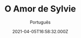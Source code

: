 ---
id: 'e52d0b64-49b3-46b4-aa6c-d785b4fc1aec'
type: 'movie' # Filme, Série, Anime
title: "O Amor de Sylvie"
synopsis: ["Sylvie conhece o aspirante a saxofonista Robert quando ele trabalha na loja de discos do pai, no Harlem. Depois que um romance de verão chega ao fim, os dois se reconectam fatalmente vários anos depois e descobrem que seus sentimentos um pelo outro nunca desapareceram.",
]
originalTitle: "Sylvie's Love"
date: '2021-04-05T16:58:32.000Z'
update: '2021-04-05T16:58:32.000Z'
releaseDate: '2020-01-27T03:00:00.000Z'
imdb:
  rating: '6.8' # 8.5
  id: '' # tt0470752
duration: '1h 54 Min'
trailer:
  urls: [
    'GWNCLsogopY',
  ]
tags: ['1080p']
genre: ['Drama', 'Romance'] #
quality: 'WEB-DL' # BluRay, WEB-DL, HDTV, WEB-DL4K, WEB-DLe
format: 'Mp4' # MKV, MP4, TS
audio: 'Português, Inglês' # Dublado, Legendado, Dual Audio, Dub & Leg
subtitle: 'Português' # Português, inglês,
size: '3.02 GB' # 4.8 GB
audioQuality: 10
videoQuality: 10
directors: []
#  - name: 'Lana Wachowski'
#    image: ''
#  - name: 'Lilly Wachowski'
#    image: ''
cast: []
#  - name: 'Keanu Reeves'
#    image: ''
#    characterName: 'Neo'
writers: []
#  - name: ''
#    image: ''
maturityRating:
  age: '' # L , 10, 12, 14, 16, 18
  topics: [''] # Violence, Illegal drugs, Inappropriate Language, Legal Drugs, Sexual Content, Extreme Violence
###########################################
download:
  
  - url: 'magnet:?xt=urn:btih:70259146b1133ecb15ab6f69fc577fdd7b3fc987&dn=LAPUMiA.Org%20-%20O.Amor.de.Sylvie.2020.1080p.AMZN.WEB-DL.DD2.0.H.264.DUAL-TDF&tr=udp%3a%2f%2ftracker.opentrackr.org%3a1337%2fannounce&tr=udp%3a%2f%2ftracker.openbittorrent.com%3a80%2fannounce&tr=udp%3a%2f%2ftracker.trackerfix.com%3a80%2fannounce&tr=udp%3a%2f%2ftracker.coppersurfer.tk%3a6969%2fannounce&tr=udp%3a%2f%2ftracker.leechers-paradise.org%3a6969%2fannounce&tr=udp%3a%2f%2feddie4.nl%3a6969%2fannounce&tr=udp%3a%2f%2fp4p.arenabg.com%3a1337%2fannounce&tr=udp%3a%2f%2fexplodie.org%3a6969%2fannounce&tr=udp%3a%2f%2fzer0day.ch%3a1337%2fannounce'
    resolution: '1080p' # 720p, 1080p, 4K,
    audio: 'Dual Áudio' # Dublado, Legendado, Dual Audio
    size: '' # 4.8 GB
    quality: '' # BluRay, WEB-DL
    format: '' # MKV
images:
  cover: '/assets/movies/o-amor-de-sylvie.jpg'
  background: '/assets/movies/'
---